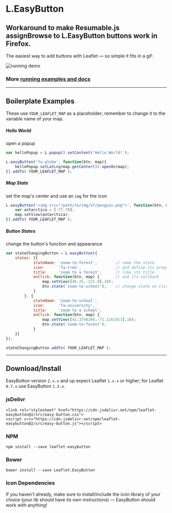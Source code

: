 # L.EasyButton

## Workaround to make Resumable.js assignBrowse to L.EasyButton buttons work in Firefox.

The easiest way to add buttons with Leaflet &mdash; so simple it fits in a gif:

![running demo](https://raw.githubusercontent.com/CliffCloud/Leaflet.EasyButton/dist/img/alert_example.gif)

### More [running examples and docs](http://danielmontague.com/projects/easyButton.js/v1/examples/)

-----------------------------------------------------------------------------------

## Boilerplate Examples

These use `YOUR_LEAFLET_MAP` as a placeholder;
remember to change it to the variable name of your map.

##### Hello World

open a popup

```javascript
var helloPopup = L.popup().setContent('Hello World!');

L.easyButton('fa-globe', function(btn, map){
    helloPopup.setLatLng(map.getCenter()).openOn(map);
}).addTo( YOUR_LEAFLET_MAP );
```

##### Map State

set the map's center and use an `img` for the icon

```javascript
L.easyButton('<img src="/path/to/img/of/penguin.png">', function(btn, map){
    var antarctica = [-77,70];
    map.setView(antarctica);
}).addTo( YOUR_LEAFLET_MAP );
```

##### Button States

change the button's function and appearance

```javascript
var stateChangingButton = L.easyButton({
    states: [{
            stateName: 'zoom-to-forest',        // name the state
            icon:      'fa-tree',               // and define its properties
            title:     'zoom to a forest',      // like its title
            onClick: function(btn, map) {       // and its callback
                map.setView([46.25,-121.8],10);
                btn.state('zoom-to-school');    // change state on click!
            }
        }, {
            stateName: 'zoom-to-school',
            icon:      'fa-university',
            title:     'zoom to a school',
            onClick: function(btn, map) {
                map.setView([42.3748204,-71.1161913],16);
                btn.state('zoom-to-forest');
            }
    }]
});

stateChangingButton.addTo( YOUR_LEAFLET_MAP );
```

-----------------------------------------------------------------------------------

## Download/Install

EasyButton version `2.x.x` and up expect Leaflet `1.x.x` or higher;
for Leaflet `0.7.x` use EasyButton `1.3.x`.

### jsDelivr

```
<link rel="stylesheet" href="https://cdn.jsdelivr.net/npm/leaflet-easybutton@2/src/easy-button.css">
<script src="https://cdn.jsdelivr.net/npm/leaflet-easybutton@2/src/easy-button.js"></script>
```

### NPM

```
npm install --save leaflet-easybutton
```

### Bower

```
bower install --save Leaflet.EasyButton
```

### Icon Dependencies

If you haven't already, make sure to install/include the icon library of your
choice (your lib should have its own instructions)
&mdash; EasyButton should work with anything!
